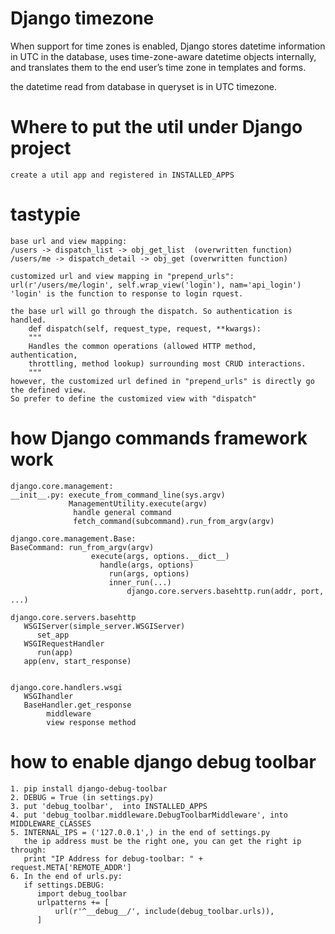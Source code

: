 # Django timezone
   When support for time zones is enabled, Django stores datetime information in UTC in the database, 
   uses time-zone-aware datetime objects internally,
   and translates them to the end user’s time zone in templates and forms.
   
   the datetime read from database in queryset is in UTC timezone.
   
# Where to put the util under Django project
    create a util app and registered in INSTALLED_APPS

# tastypie
    base url and view mapping:
    /users -> dispatch_list -> obj_get_list  (overwritten function)
    /users/me -> dispatch_detail -> obj_get (overwritten function)
    
    customized url and view mapping in "prepend_urls":
    url(r'/users/me/login', self.wrap_view('login'), nam='api_login')
    'login' is the function to response to login rquest.
    
    the base url will go through the dispatch. So authentication is handled.
        def dispatch(self, request_type, request, **kwargs):
        """
        Handles the common operations (allowed HTTP method, authentication,
        throttling, method lookup) surrounding most CRUD interactions.
        """
    however, the customized url defined in "prepend_urls" is directly go the defined view.
    So prefer to define the customized view with "dispatch"


# how Django commands framework work

    django.core.management: 
    __init__.py: execute_from_command_line(sys.argv)
                 ManagementUtility.execute(argv)
                  handle general command
                  fetch_command(subcommand).run_from_argv(argv)
    
    django.core.management.Base:              
    BaseCommand: run_from_argv(argv)
                      execute(args, options.__dict__)
                        handle(args, options)
                          run(args, options)
                          inner_run(...)
                              django.core.servers.basehttp.run(addr, port, ...)
                              
    django.core.servers.basehttp
       WSGIServer(simple_server.WSGIServer)
          set_app
       WSGIRequestHandler
          run(app)
       app(env, start_response)
       
       
    django.core.handlers.wsgi
       WSGIhandler
       BaseHandler.get_response
            middleware
            view response method
       
# how to enable django debug toolbar

    1. pip install django-debug-toolbar
    2. DEBUG = True (in settings.py)
    3. put 'debug_toolbar',  into INSTALLED_APPS
    4. put 'debug_toolbar.middleware.DebugToolbarMiddleware', into MIDDLEWARE_CLASSES
    5. INTERNAL_IPS = ('127.0.0.1',) in the end of settings.py
       the ip address must be the right one, you can get the right ip through: 
       print "IP Address for debug-toolbar: " + request.META['REMOTE_ADDR']
    6. In the end of urls.py:
       if settings.DEBUG:
          import debug_toolbar
          urlpatterns += [
              url(r'^__debug__/', include(debug_toolbar.urls)),
          ]
                          
                        
                        
    
